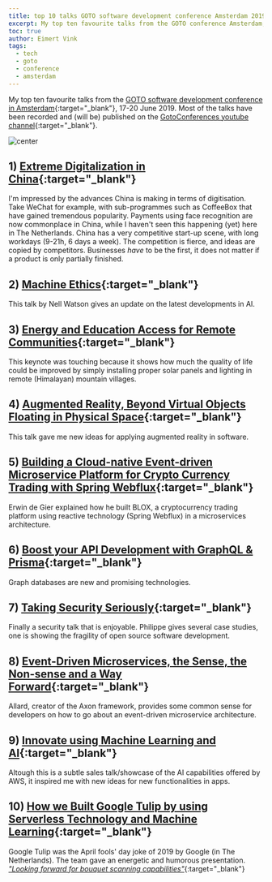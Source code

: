 ```yaml
---
title: top 10 talks GOTO software development conference Amsterdam 2019
excerpt: My top ten favourite talks from the GOTO conference Amsterdam, 17-20 June 2019
toc: true
author: Eimert Vink
tags:
  - tech
  - goto
  - conference
  - amsterdam
---
```

My top ten favourite talks from the [GOTO software development conference in Amsterdam](https://gotoams.nl){:target="_blank"}, 17-20 June 2019.
Most of the talks have been recorded and (will be) published on the [GotoConferences youtube channel](https://www.youtube.com/user/GotoConferences/videos){:target="_blank"}.

<img src="https://pbs.twimg.com/media/D74qAKcXkAAriHl.png" title="center" alt="center" style="display: block; margin: auto;" />

## 1) [Extreme Digitalization in China](https://gotoams.nl/2019/sessions/1060){:target="_blank"}
I'm impressed by the advances China is making in terms of digitisation. Take WeChat for example, with sub-programmes such as
CoffeeBox that have gained tremendous popularity. Payments using face recognition are now commonplace in China, while I 
haven't seen this happening (yet) here in The Netherlands. China has a very competitive start-up scene, with long workdays 
(9-21h, 6 days a week). The competition is fierce, and ideas are copied by competitors. Businesses *have* to be the first, 
it does not matter if a product is only partially finished.  

## 2) [Machine Ethics](https://gotoams.nl/2019/sessions/782){:target="_blank"}
This talk by Nell Watson gives an update on the latest developments in AI.

## 3) [Energy and Education Access for Remote Communities](https://gotoams.nl/2019/sessions/757){:target="_blank"}
This keynote was touching because it shows how much the quality of life could be improved by simply installing proper 
solar panels and lighting in remote (Himalayan) mountain villages.

## 4) [Augmented Reality, Beyond Virtual Objects Floating in Physical Space](https://gotoams.nl/2019/sessions/785){:target="_blank"}
This talk gave me new ideas for applying augmented reality in software.

## 5) [Building a Cloud-native Event-driven Microservice Platform for Crypto Currency Trading with Spring Webflux](https://gotoams.nl/2019/sessions/752){:target="_blank"}
Erwin de Gier explained how he built BLOX, a cryptocurrency trading platform using reactive technology (Spring Webflux) 
in a microservices architecture. 

## 6) [Boost your API Development with GraphQL & Prisma](https://gotoams.nl/2019/sessions/784){:target="_blank"}
Graph databases are new and promising technologies. 

## 7) [Taking Security Seriously](https://gotoams.nl/2019/sessions/1077){:target="_blank"}
Finally a security talk that is enjoyable. Philippe gives several case studies, one is showing the fragility of open source software development.

## 8) [Event-Driven Microservices, the Sense, the Non-sense and a Way Forward](https://gotoams.nl/2019/sessions/862){:target="_blank"}
Allard, creator of the Axon framework, provides some common sense for developers on how to go about an event-driven microservice architecture.

## 9) [Innovate using Machine Learning and AI](https://gotoams.nl/2019/sessions/861){:target="_blank"}
Altough this is a subtle sales talk/showcase of the AI capabilities offered by AWS, it inspired me with new ideas for new functionalities in apps.

## 10) [How we Built Google Tulip by using Serverless Technology and Machine Learning](https://gotoams.nl/2019/sessions/1070){:target="_blank"}
Google Tulip was the April fools' day joke of 2019 by Google (in The Netherlands). The team gave an energetic and 
humorous presentation. [_"Looking forward for bouquet scanning capabilities"_](https://twitter.com/EimertVink/status/1141637923873415168){:target="_blank"}